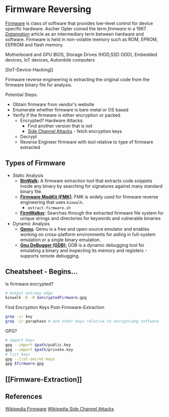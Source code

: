 # Firmware Reversing

[Firmware](https://en.wikipedia.org/wiki/Firmware)  is class of software that provides low-level control for device specific hardware. Ascher Opler coined the term _firmware_ in a 1967 _[Datamation](https://en.wikipedia.org/wiki/Datamation "Datamation")_ article as an intermediary term between hardware and software. Firmware is held in non-volatile memory such as ROM, EPROM, EEPROM and flash memory. 

Motherboard and GPU BIOS, Storage Drives (HDD,SSD ODD), Embedded devices, IoT devices, Autombile computers

[[IoT-Device-Hacking]]

Firmware reverse engineering is extracting the original code from the firmware binary file for analysis. 

Potential Steps:

- Obtain firmware from vendor's website
- Enumerate whether firmware is bare metal or OS based
- Verify if the firmware is either encryption or packed
	- Encrypted? Hardware Attacks:
		- Find another version that is not
		- [Side Channel Attacks](https://en.wikipedia.org/wiki/Side-channel_attack) - fetch encryption keys 
	- Decrypt
	- Reverse Engineer firmware with tool relative to type of firmware extracted


## Types of Firmware 
- Static Analysis
	- **[BinWalk](https://github.com/ReFirmLabs/binwalk):** A firmware extraction tool that extracts code snippets inside any binary by searching for signatures against many standard binary file.
	- **[Firmware ModKit (FMK)](https://www.kali.org/tools/firmware-mod-kit/)**: FMK is widely used for firmware reverse engineering that uses `binwalk`.
		- `extract-firmware.sh`
	- **[FirmWalker](https://github.com/craigz28/firmwalker)**: Searches through the extracted firmware file system for unique strings and directories for keywords and vulnerable binaries
- Dynamic Analysis
	- **[Qemu](https://www.qemu.org/)**: Qemu is a free and open-source emulator and enables working on cross-platform environments for aiding in full-system emulation or a single binary emulation.
	- **[Gnu DeBugger (GDB)](https://www.sourceware.org/gdb/)**[:](https://www.sourceware.org/gdb/) GDB is a dynamic debugging tool for emulating a binary and inspecting its memory and registers - supports remote debugging.

## Cheatsheet - Begins... 

Is firmware encrypted? 
```bash
# Output entropy edge
binwalk -E -N $encryptedFirmware.gpg
```

Find Encryption Keys Post-Firmware-Extraction
```bash
grep -ir key
grep -ir paraphase # and other keys relative to encryptiong software
```

GPG?
```bash
# import keys
gpg --import $path/public.key 
gpg --import $path/private.key 
# list keys
gpg --list-secret-keys 
gpg $firmware.gpg
```

## [[Firmware-Extraction]]

## References

[Wikipedia Firmware](https://en.wikipedia.org/wiki/Firmware)
[Wikipedia Side Channel Attacks](https://en.wikipedia.org/wiki/Side-channel_attack)
